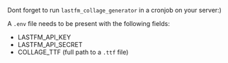 Dont forget to run `lastfm_collage_generator` in a cronjob on your server:)

A `.env` file needs to be present with the following fields:
- LASTFM_API_KEY
- LASTFM_API_SECRET
- COLLAGE_TTF (full path to a `.ttf` file)

